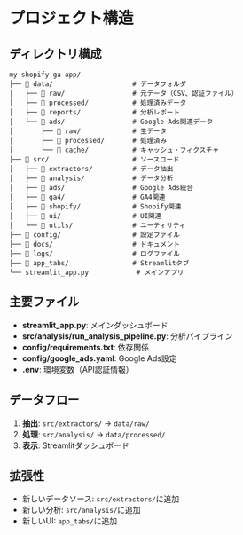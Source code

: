# プロジェクト構造

## ディレクトリ構成
```
my-shopify-ga-app/
├── 📁 data/                    # データフォルダ
│   ├── 📁 raw/                 # 元データ（CSV、認証ファイル）
│   ├── 📁 processed/           # 処理済みデータ
│   ├── 📁 reports/             # 分析レポート
│   └── 📁 ads/                 # Google Ads関連データ
│       ├── 📁 raw/             # 生データ
│       ├── 📁 processed/       # 処理済み
│       └── 📁 cache/           # キャッシュ・フィクスチャ
├── 📁 src/                     # ソースコード
│   ├── 📁 extractors/          # データ抽出
│   ├── 📁 analysis/            # データ分析
│   ├── 📁 ads/                 # Google Ads統合
│   ├── 📁 ga4/                 # GA4関連
│   ├── 📁 shopify/             # Shopify関連
│   ├── 📁 ui/                  # UI関連
│   └── 📁 utils/               # ユーティリティ
├── 📁 config/                  # 設定ファイル
├── 📁 docs/                    # ドキュメント
├── 📁 logs/                    # ログファイル
├── 📁 app_tabs/                # Streamlitタブ
└── streamlit_app.py            # メインアプリ
```

## 主要ファイル
- **streamlit_app.py**: メインダッシュボード
- **src/analysis/run_analysis_pipeline.py**: 分析パイプライン
- **config/requirements.txt**: 依存関係
- **config/google_ads.yaml**: Google Ads設定
- **.env**: 環境変数（API認証情報）

## データフロー
1. **抽出**: `src/extractors/` → `data/raw/`
2. **処理**: `src/analysis/` → `data/processed/`
3. **表示**: Streamlitダッシュボード

## 拡張性
- 新しいデータソース: `src/extractors/`に追加
- 新しい分析: `src/analysis/`に追加
- 新しいUI: `app_tabs/`に追加